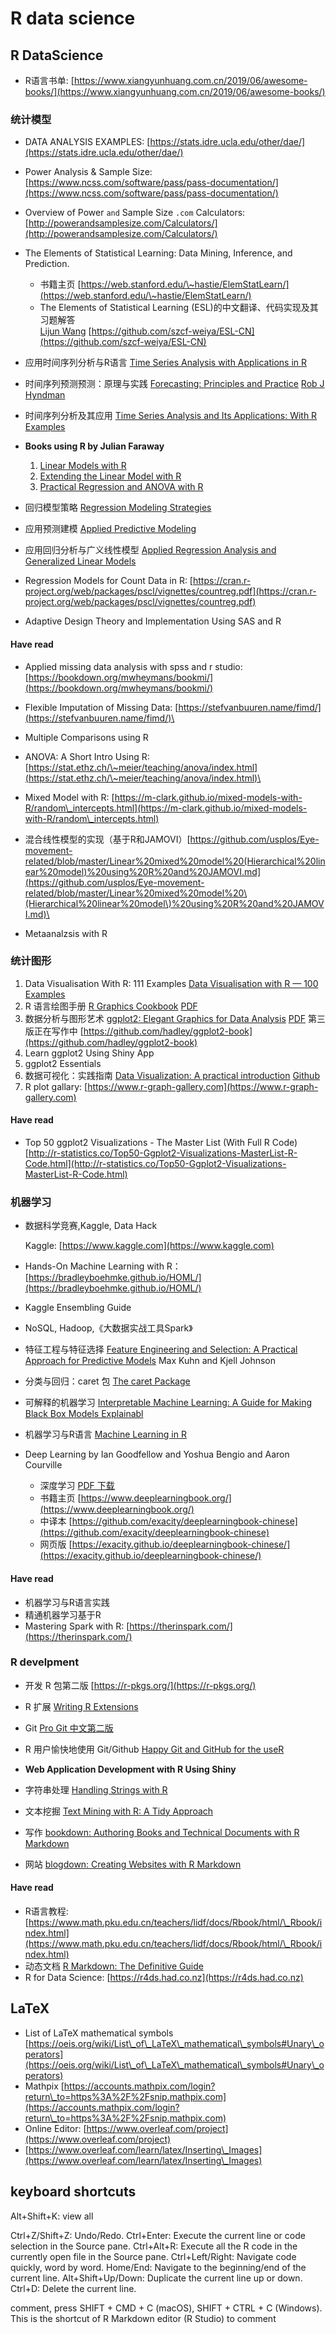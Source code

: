 # R data science

## R DataScience

* R语言书单: [https://www.xiangyunhuang.com.cn/2019/06/awesome-books/](https://www.xiangyunhuang.com.cn/2019/06/awesome-books/)

### 统计模型

* DATA ANALYSIS EXAMPLES: [https://stats.idre.ucla.edu/other/dae/](https://stats.idre.ucla.edu/other/dae/)
* Power Analysis & Sample Size: [https://www.ncss.com/software/pass/pass-documentation/](https://www.ncss.com/software/pass/pass-documentation/)
* Overview of Power `and` Sample Size `.com` Calculators: [http://powerandsamplesize.com/Calculators/](http://powerandsamplesize.com/Calculators/)



* The Elements of Statistical Learning: Data Mining, Inference, and Prediction.
  * 书籍主页 [https://web.stanford.edu/\~hastie/ElemStatLearn/](https://web.stanford.edu/\~hastie/ElemStatLearn/)
  * The Elements of Statistical Learning (ESL)的中文翻译、代码实现及其习题解答 \
    [Lijun Wang](https://hohoweiya.xyz/) [https://github.com/szcf-weiya/ESL-CN](https://github.com/szcf-weiya/ESL-CN)
* 应用时间序列分析与R语言 [Time Series Analysis with Applications in R](http://homepage.divms.uiowa.edu/\~kchan/TSA.htm)
* 时间序列预测预测：原理与实践 [Forecasting: Principles and Practice](https://www.otexts.org/fpp2/) [Rob J Hyndman](https://robjhyndman.com/)
* 时间序列分析及其应用 [Time Series Analysis and Its Applications: With R Examples](https://www.stat.pitt.edu/stoffer/tsa4/)
* **Books using R by Julian Faraway**
  1. [Linear Models with R](https://julianfaraway.github.io/faraway/LMR/)
  2. [Extending the Linear Model with R](https://julianfaraway.github.io/faraway/ELM/)
  3. [Practical Regression and ANOVA with R](https://julianfaraway.github.io/faraway/PRA/)
* 回归模型策略 [Regression Modeling Strategies](http://biostat.mc.vanderbilt.edu/wiki/Main/RmS)
* 应用预测建模 [Applied Predictive Modeling](http://appliedpredictivemodeling.com/)
* 应用回归分析与广义线性模型 [Applied Regression Analysis and Generalized Linear Models](https://socialsciences.mcmaster.ca/jfox/)
* Regression Models for Count Data in R: [https://cran.r-project.org/web/packages/pscl/vignettes/countreg.pdf](https://cran.r-project.org/web/packages/pscl/vignettes/countreg.pdf)
* Adaptive Design Theory and Implementation Using SAS and R

#### Have read

* Applied missing data analysis with spss and r studio: [https://bookdown.org/mwheymans/bookmi/](https://bookdown.org/mwheymans/bookmi/)
* Flexible Imputation of Missing Data: [https://stefvanbuuren.name/fimd/](https://stefvanbuuren.name/fimd/)\

* Multiple Comparisons using R
* ANOVA: A Short Intro Using R: [https://stat.ethz.ch/\~meier/teaching/anova/index.html](https://stat.ethz.ch/\~meier/teaching/anova/index.html)\

* Mixed Model with R: [https://m-clark.github.io/mixed-models-with-R/random\_intercepts.html](https://m-clark.github.io/mixed-models-with-R/random\_intercepts.html)
* 混合线性模型的实现（基于R和JAMOVI）[https://github.com/usplos/Eye-movement-related/blob/master/Linear%20mixed%20model%20(Hierarchical%20linear%20model)%20using%20R%20and%20JAMOVI.md](https://github.com/usplos/Eye-movement-related/blob/master/Linear%20mixed%20model%20\(Hierarchical%20linear%20model\)%20using%20R%20and%20JAMOVI.md)\

* Metaanalzsis with R

### 统计图形

1. Data Visualisation With R: 111 Examples [Data Visualisation with R — 100 Examples](http://www.datavisualisation-r.com/)
2. R 语言绘图手册 [R Graphics Cookbook](https://github.com/wch/gcookbook) [PDF](https://raw.githubusercontent.com/irichgreen/GCookBook/master/R%20Graphics%20Cookbook.pdf)
3. 数据分析与图形艺术 [ggplot2: Elegant Graphics for Data Analysis](https://link.springer.com/book/10.1007%2F978-3-319-24277-4) [PDF](http://moderngraphics11.pbworks.com/f/ggplot2-Book09hWickham.pdf) 第三版正在写作中 [https://github.com/hadley/ggplot2-book](https://github.com/hadley/ggplot2-book)
4. Learn ggplot2 Using Shiny App
5. ggplot2 Essentials
6. 数据可视化：实践指南 [Data Visualization: A practical introduction](https://socviz.co/) [Github](https://github.com/kjhealy/socviz)
7. R plot gallary: [https://www.r-graph-gallery.com](https://www.r-graph-gallery.com)

#### Have read

* Top 50 ggplot2 Visualizations - The Master List (With Full R Code) [http://r-statistics.co/Top50-Ggplot2-Visualizations-MasterList-R-Code.html](http://r-statistics.co/Top50-Ggplot2-Visualizations-MasterList-R-Code.html)

### 机器学习

*   数据科学竞赛,Kaggle, Data Hack

    Kaggle: [https://www.kaggle.com](https://www.kaggle.com)
* Hands-On Machine Learning with R：[https://bradleyboehmke.github.io/HOML/](https://bradleyboehmke.github.io/HOML/)
* Kaggle Ensembling Guide
* NoSQL, Hadoop,《大数据实战工具Spark》
* 特征工程与特征选择 [Feature Engineering and Selection: A Practical Approach for Predictive Models](http://www.feat.engineering/) Max Kuhn and Kjell Johnson
* 分类与回归：caret 包 [The caret Package](https://topepo.github.io/caret/)
* 可解释的机器学习 [Interpretable Machine Learning: A Guide for Making Black Box Models Explainabl](https://christophm.github.io/interpretable-ml-book/)
* 机器学习与R语言 [Machine Learning in R](https://mlr.mlr-org.com/)
* Deep Learning by Ian Goodfellow and Yoshua Bengio and Aaron Courville
  * 深度学习 [PDF 下载](https://github.com/janishar/mit-deep-learning-book-pdf)
  * 书籍主页 [https://www.deeplearningbook.org/](https://www.deeplearningbook.org/)
  * 中译本 [https://github.com/exacity/deeplearningbook-chinese](https://github.com/exacity/deeplearningbook-chinese)
  * 网页版 [https://exacity.github.io/deeplearningbook-chinese/](https://exacity.github.io/deeplearningbook-chinese/)

#### Have read

* 机器学习与R语言实践
* 精通机器学习基于R
* Mastering Spark with R: [https://therinspark.com/](https://therinspark.com/)

### R develpment

* 开发 R 包第二版 [https://r-pkgs.org/](https://r-pkgs.org/)
* R 扩展 [Writing R Extensions](https://cran.r-project.org/doc/manuals/r-release/R-exts.html)
* Git [Pro Git 中文第二版](https://git-scm.com/book/zh/v2)
* R 用户愉快地使用 Git/Github [Happy Git and GitHub for the useR](https://happygitwithr.com/)
* **Web Application Development with R Using Shiny**



* 字符串处理 [Handling Strings with R](https://www.gastonsanchez.com/r4strings/)
* 文本挖掘 [Text Mining with R: A Tidy Approach](https://www.tidytextmining.com/)



* 写作 [bookdown: Authoring Books and Technical Documents with R Markdown](https://bookdown.org/yihui/bookdown)
* 网站 [blogdown: Creating Websites with R Markdown](https://bookdown.org/yihui/blogdown/)

#### Have read

* R语言教程: [https://www.math.pku.edu.cn/teachers/lidf/docs/Rbook/html/\_Rbook/index.html](https://www.math.pku.edu.cn/teachers/lidf/docs/Rbook/html/\_Rbook/index.html)
* 动态文档 [R Markdown: The Definitive Guide](https://bookdown.org/yihui/rmarkdown/)
* R for Data Science: [https://r4ds.had.co.nz](https://r4ds.had.co.nz)

## LaTeX

* List of LaTeX mathematical symbols [https://oeis.org/wiki/List\_of\_LaTeX\_mathematical\_symbols#Unary\_operators](https://oeis.org/wiki/List\_of\_LaTeX\_mathematical\_symbols#Unary\_operators)
* Mathpix [https://accounts.mathpix.com/login?return\_to=https%3A%2F%2Fsnip.mathpix.com](https://accounts.mathpix.com/login?return\_to=https%3A%2F%2Fsnip.mathpix.com)
* Online Editor: [https://www.overleaf.com/project](https://www.overleaf.com/project)
* [https://www.overleaf.com/learn/latex/Inserting\_Images](https://www.overleaf.com/learn/latex/Inserting\_Images)

## keyboard shortcuts

Alt+Shift+K: view all

Ctrl+Z/Shift+Z: Undo/Redo. Ctrl+Enter: Execute the current line or code selection in the Source pane. Ctrl+Alt+R: Execute all the R code in the currently open file in the Source pane. Ctrl+Left/Right: Navigate code quickly, word by word. Home/End: Navigate to the beginning/end of the current line. Alt+Shift+Up/Down: Duplicate the current line up or down. Ctrl+D: Delete the current line.

comment, press SHIFT + CMD + C (macOS), SHIFT + CTRL + C (Windows). This is the shortcut of R Markdown editor (R Studio) to comment
